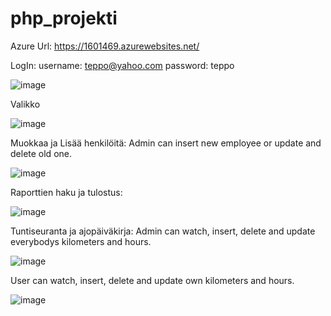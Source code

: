 # php_projekti

Azure Url: https://1601469.azurewebsites.net/

LogIn: username: teppo@yahoo.com password: teppo

![image](https://user-images.githubusercontent.com/33378336/39417504-4dbfde76-4c5d-11e8-9ad8-dd6f3a5548a2.png)

Valikko

![image](https://user-images.githubusercontent.com/33378336/39417512-58c913dc-4c5d-11e8-9b36-a62e85a34069.png)

Muokkaa ja Lisää henkilöitä: Admin can insert new employee or update and delete old one. 

![image](https://user-images.githubusercontent.com/33378336/39417211-60df4bc4-4c5b-11e8-9c05-7101c1e8ca31.png)

Raporttien haku ja tulostus: 

![image](https://user-images.githubusercontent.com/33378336/39417347-4ec64a90-4c5c-11e8-9a9c-0bcb75c197b1.png)

Tuntiseuranta ja ajopäiväkirja: Admin can watch, insert, delete and update everybodys kilometers and hours. 

![image](https://user-images.githubusercontent.com/33378336/39417528-85317090-4c5d-11e8-9891-980fcbeb7909.png)

User can watch, insert, delete and update own kilometers and hours. 

![image](https://user-images.githubusercontent.com/33378336/39417531-98d13950-4c5d-11e8-8ca0-8688000340e3.png)
